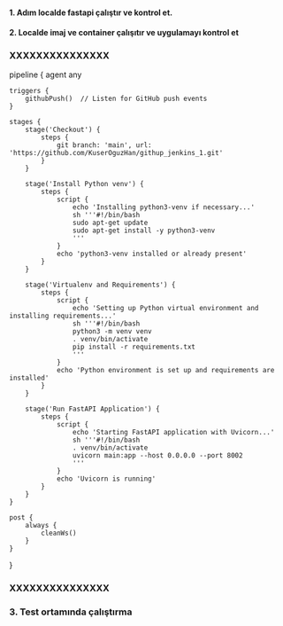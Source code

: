 #### 1. Adım localde fastapi çalıştır ve kontrol et.

#### 2. Localde imaj ve container çalışıtır ve uygulamayı kontrol et

### XXXXXXXXXXXXXXX #########################################################
pipeline {
    agent any

    triggers {
        githubPush()  // Listen for GitHub push events
    }

    stages {
        stage('Checkout') {
            steps {
                git branch: 'main', url: 'https://github.com/KuserOguzHan/githup_jenkins_1.git'
            }
        }

        stage('Install Python venv') {
            steps {
                script {
                    echo 'Installing python3-venv if necessary...'
                    sh '''#!/bin/bash
                    sudo apt-get update
                    sudo apt-get install -y python3-venv
                    '''
                }
                echo 'python3-venv installed or already present'
            }
        }

        stage('Virtualenv and Requirements') {
            steps {
                script {
                    echo 'Setting up Python virtual environment and installing requirements...'
                    sh '''#!/bin/bash
                    python3 -m venv venv
                    . venv/bin/activate
                    pip install -r requirements.txt
                    '''
                }
                echo 'Python environment is set up and requirements are installed'
            }
        }

        stage('Run FastAPI Application') {
            steps {
                script {
                    echo 'Starting FastAPI application with Uvicorn...'
                    sh '''#!/bin/bash
                    . venv/bin/activate
                    uvicorn main:app --host 0.0.0.0 --port 8002
                    '''
                }
                echo 'Uvicorn is running'
            }
        }
    }

    post {
        always {
            cleanWs()
        }
    }
}

### XXXXXXXXXXXXXXX #########################################################

### 3. Test ortamında çalıştırma
